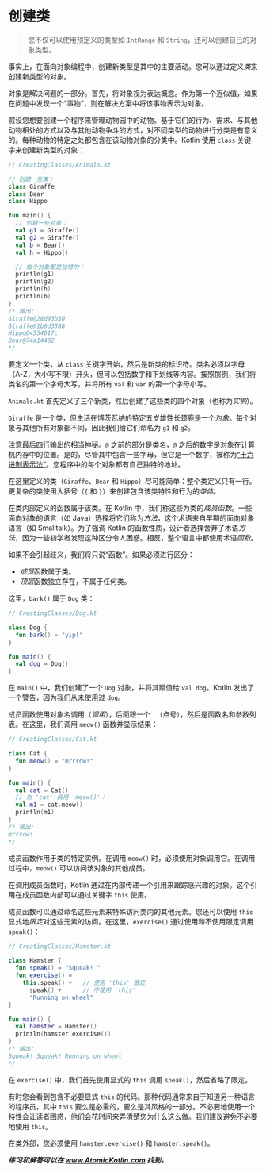 # 创建类

> 您不仅可以使用预定义的类型如 `IntRange` 和 `String`，还可以创建自己的对象类型。

事实上，在面向对象编程中，创建新类型是其中的主要活动。您可以通过定义*类*来创建新类型的对象。

对象是解决问题的一部分。首先，将对象视为表达概念。作为第一个近似值，如果在问题中发现一个“事物”，则在解决方案中将该事物表示为对象。

假设您想要创建一个程序来管理动物园中的动物。基于它们的行为、需求、与其他动物相处的方式以及与其他动物争斗的方式，对不同类型的动物进行分类是有意义的。每种动物的特定之处都包含在该动物对象的分类中。Kotlin 使用 `class` 关键字来创建新类型的对象：

```kotlin
// CreatingClasses/Animals.kt

// 创建一些类：
class Giraffe
class Bear
class Hippo

fun main() {
  // 创建一些对象：
  val g1 = Giraffe()
  val g2 = Giraffe()
  val b = Bear()
  val h = Hippo()

  // 每个对象都是独特的：
  println(g1)
  println(g2)
  println(h)
  println(b)
}
/* 输出:
Giraffe@28d93b30
Giraffe@1b6d3586
Hippo@4554617c
Bear@74a14482
*/
```

要定义一个类，从 `class` 关键字开始，然后是新类的标识符。类名必须以字母（A-Z，大小写不限）开头，但可以包括数字和下划线等内容。按照惯例，我们将类名的第一个字母大写，并将所有 `val` 和 `var` 的第一个字母小写。

`Animals.kt` 首先定义了三个新类，然后创建了这些类的四个对象（也称为*实例*）。

`Giraffe` 是一个类，但生活在博茨瓦纳的特定五岁雄性长颈鹿是一个*对象*。每个对象与其他所有对象都不同，因此我们给它们命名为 `g1` 和 `g2`。

注意最后四行输出的相当神秘。`@` 之前的部分是类名，`@` 之后的数字是对象在计算机内存中的位置。是的，尽管其中包含一些字母，但它是一个数字，被称为[“十六进制表示法”](https://en.wikipedia.org/wiki/Hexadecimal)。您程序中的每个对象都有自己独特的地址。

在这里定义的类（`Giraffe`、`Bear` 和 `Hippo`）尽可能简单：整个类定义只有一行。更复杂的类使用大括号（`{` 和 `}`）来创建包含该类特性和行为的*类体*。

在类内部定义的函数属于该类。在 Kotlin 中，我们称这些为类的*成员函数*。一些面向对象的语言（如 Java）选择将它们称为*方法*，这个术语来自早期的面向对象语言（如 Smalltalk）。为了强调 Kotlin 的函数性质，设计者选择舍弃了术语*方法*，因为一些初学者发现这种区分令人困惑。相反，整个语言中都使用术语*函数*。

如果不会引起歧义，我们将只说“函数”。如果必须进行区分：

- *成员*函数属于类。
- *顶层*函数独立存在，不属于任何类。

这里，`bark()` 属于 `Dog` 类：

```kotlin
// CreatingClasses/Dog.kt

class Dog {
  fun bark() = "yip!"
}

fun main() {
  val dog = Dog()
}
```

在 `main()` 中，我们创建了一个 `Dog` 对象，并将其赋值给 `val dog`。Kotlin 发出了一个警告，因为我们从未使用过 `dog`。

成员函数使用对象名调用（*调用*），后面跟一个 `.`（点号），然后是函数名和参数列表。在这里，我们调用 `meow()` 函数并显示结果：

```kotlin
// CreatingClasses/Cat.kt

class Cat {
  fun meow() = "mrrrow!"
}

fun main() {
  val cat = Cat()
  // 为 'cat' 调用 'meow()'：
  val m1 = cat.meow()
  println(m1)
}
/* 输出:
mrrrow!
*/
```

成员函数作用于类的特定实例。在调用 `meow()` 时，必须使用对象调用它。在调用过程中，`meow()` 可以访问该对象的其他成员。

在调用成员函数时，Kotlin 通过在内部传递一个引用来跟踪感兴趣的对象。这个引用在成员函数内部可以通过关键字 `this` 使用。

成员函数可以通过命名这些元素来特殊访问类内的其他元素。您还可以使用 `this` 显式地*限定*对这些元素的访问。在这里，`exercise()` 通过使用和不使用限定调用 `speak()`：

```kotlin
// CreatingClasses/Hamster.kt

class Hamster {
  fun speak() = "Squeak! "
  fun exercise() =
    this.speak() +   // 使用 'this' 限定
      speak() +      // 不使用 'this'
      "Running on wheel"
}

fun main() {
  val hamster = Hamster()
  println(hamster.exercise())
}
/* 输出:
Squeak! Squeak! Running on wheel
*/
```

在 `exercise()` 中，我们首先使用显式的 `this` 调用 `speak()`，然后省略了限定。

有时您会看到包含不必要显式 `this` 的代码。那种代码通常来自于知道另一种语言的程序员，其中 `this` 要么是必需的，要么是其风格的一部分。不必要地使用一个特性会让读者困惑，他们会花时间来弄清楚您为什么这么做。我们建议避免不必要地使用 `this`。

在类外部，您必须使用 `hamster.exercise()` 和 `hamster.speak()`。

***练习和解答可以在 www.AtomicKotlin.com 找到。***